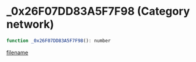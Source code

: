 # _0x26F07DD83A5F7F98 (Category network)

```js
function _0x26F07DD83A5F7F98(): number
```

[filename](_0x26F07DD83A5F7F98_m.md ':include')
